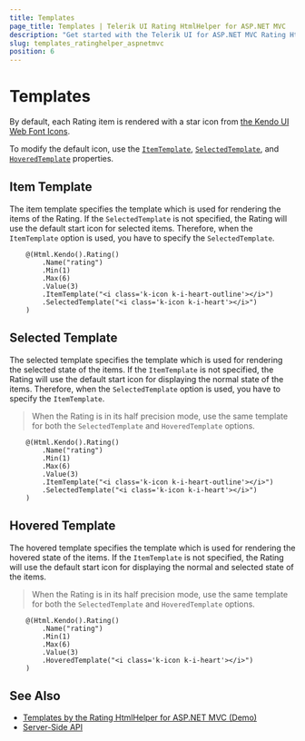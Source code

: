 ```yaml
---
title: Templates
page_title: Templates | Telerik UI Rating HtmlHelper for ASP.NET MVC
description: "Get started with the Telerik UI for ASP.NET MVC Rating HtmlHelper and learn how to configure the item templates."
slug: templates_ratinghelper_aspnetmvc
position: 6
---
```


# Templates

By default, each Rating item is rendered with a star icon from [the Kendo UI Web Font Icons](https://docs.telerik.com/kendo-ui/styles-and-layout/icons-web).

To modify the default icon, use the [`ItemTemplate`](https://docs.telerik.com/aspnet-mvc/api//Kendo.Mvc.UI.Fluent/RatingBuilder#itemtemplatesystemstring), [`SelectedTemplate`](https://docs.telerik.com/aspnet-mvc/api//Kendo.Mvc.UI.Fluent/RatingBuilder#selectedtemplatesystemstring), and [`HoveredTemplate`](https://docs.telerik.com/aspnet-mvc/api//Kendo.Mvc.UI.Fluent/RatingBuilder#hoveredtemplatesystemstring) properties.

## Item Template

The item template specifies the template which is used for rendering the items of the Rating. If the `SelectedTemplate` is not specified, the Rating will use the default start icon for selected items. Therefore, when the `ItemTemplate` option is used, you have to specify the `SelectedTemplate`.

```Razor
    @(Html.Kendo().Rating()
        .Name("rating")
        .Min(1)
        .Max(6)
        .Value(3)
        .ItemTemplate("<i class='k-icon k-i-heart-outline'></i>")
        .SelectedTemplate("<i class='k-icon k-i-heart'></i>")
    )
```

## Selected Template

The selected template specifies the template which is used for rendering the selected state of the items. If the `ItemTemplate` is not specified, the Rating will use the default start icon for displaying the normal state of the items. Therefore, when the `SelectedTemplate` option is used, you have to specify the `ItemTemplate`.

> When the Rating is in its half precision mode, use the same template for both the `SelectedTemplate` and `HoveredTemplate` options.

```Razor
    @(Html.Kendo().Rating()
        .Name("rating")
        .Min(1)
        .Max(6)
        .Value(3)
        .ItemTemplate("<i class='k-icon k-i-heart-outline'></i>")
        .SelectedTemplate("<i class='k-icon k-i-heart'></i>")
    )
```

## Hovered Template

The hovered template specifies the template which is used for rendering the hovered state of the items. If the `ItemTemplate` is not specified, the Rating will use the default start icon for displaying the normal and selected state of the items.

> When the Rating is in its half precision mode, use the same template for both the `SelectedTemplate` and `HoveredTemplate` options.

```Razor
    @(Html.Kendo().Rating()
        .Name("rating")
        .Min(1)
        .Max(6)
        .Value(3)
        .HoveredTemplate("<i class='k-icon k-i-heart'></i>")
    )
```

## See Also

* [Templates by the Rating HtmlHelper for ASP.NET MVC (Demo)](https://demos.telerik.com/aspnet-mvc/rating/templates)
* [Server-Side API](http://docs.telerik.com/aspnet-mvc/api/Kendo.Mvc/Rating)
